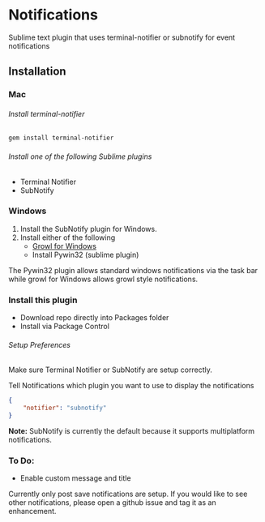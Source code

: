 # Notifications

Sublime text plugin that uses terminal-notifier or subnotify for event notifications

## Installation
### Mac
###### Install terminal-notifier

```bash
gem install terminal-notifier
```

###### Install one of the following Sublime plugins
- Terminal Notifier
- SubNotify

### Windows
1. Install the SubNotify plugin for Windows.
2. Install either of the following
	- [Growl for Windows](http://growlforwindows.com)
	- Install Pywin32 (sublime plugin)

The Pywin32 plugin allows standard windows notifications via the task bar while growl for Windows allows growl style notifications.

### Install this plugin
- Download repo directly into Packages folder
- Install via Package Control

###### Setup Preferences
Make sure Terminal Notifier or SubNotify are setup correctly.



Tell Notifications which plugin you want to use to display the notifications

```json
{
	"notifier": "subnotify"
}
```

__Note:__ SubNotify is currently the default because it supports multiplatform notifications.



### To Do:
- Enable custom message and title

Currently only post save notifications are setup. If you would like to see other notifications, please open a github issue and tag it as an enhancement.
